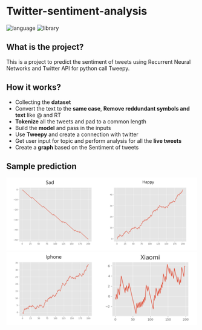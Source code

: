 # Twitter-sentiment-analysis

![language](https://img.shields.io/badge/language-python-orange.svg)
![library](https://img.shields.io/badge/library-keras-yellow.svg)



## What is the project?
This is a project to predict the sentiment of tweets using Recurrent Neural Networks and Twitter API for python call Tweepy.

## How it works?
* Collecting the **dataset**
* Convert the text to the **same case**, **Remove reddundant symbols and text** like @ and RT
* **Tokenize** all the tweets and pad to a common length
* Build the **model** and pass in the inputs
* Use **Tweepy** and create a connection with twitter
* Get user input for topic and perform analysis for all the **live tweets** 
* Create a **graph** based on the Sentiment of tweets
## Sample prediction
<img src="readmeimages/sadhappycollage.jpg">
<img src="readmeimages/phonecollage.jpg">
